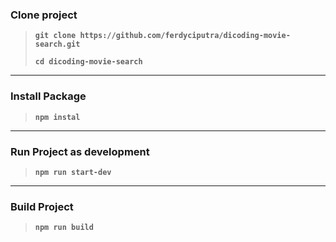 ### Clone project
> **`git clone https://github.com/ferdyciputra/dicoding-movie-search.git`**
>
> **`cd dicoding-movie-search`**
<hr>

### Install Package
> **`npm instal`**
<hr>

### Run Project as development
> **`npm run start-dev`**
<hr>

### Build Project
> **`npm run build`**